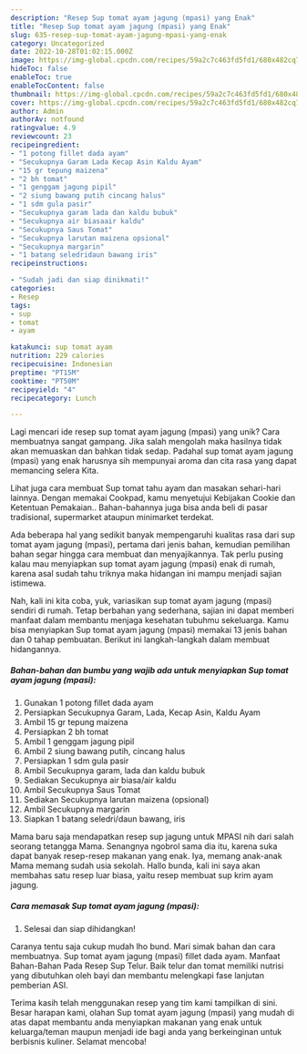 ```yaml
---
description: "Resep Sup tomat ayam jagung (mpasi) yang Enak"
title: "Resep Sup tomat ayam jagung (mpasi) yang Enak"
slug: 635-resep-sup-tomat-ayam-jagung-mpasi-yang-enak
category: Uncategorized
date: 2022-10-28T01:02:15.000Z
image: https://img-global.cpcdn.com/recipes/59a2c7c463fd5fd1/680x482cq70/sup-tomat-ayam-jagung-mpasi-foto-resep-utama.jpg
hideToc: false
enableToc: true
enableTocContent: false
thumbnail: https://img-global.cpcdn.com/recipes/59a2c7c463fd5fd1/680x482cq70/sup-tomat-ayam-jagung-mpasi-foto-resep-utama.jpg
cover: https://img-global.cpcdn.com/recipes/59a2c7c463fd5fd1/680x482cq70/sup-tomat-ayam-jagung-mpasi-foto-resep-utama.jpg
author: Admin
authorAv: notfound
ratingvalue: 4.9
reviewcount: 23
recipeingredient:
- "1 potong fillet dada ayam"
- "Secukupnya Garam Lada Kecap Asin Kaldu Ayam"
- "15 gr tepung maizena"
- "2 bh tomat"
- "1 genggam jagung pipil"
- "2 siung bawang putih cincang halus"
- "1 sdm gula pasir"
- "Secukupnya garam lada dan kaldu bubuk"
- "Secukupnya air biasaair kaldu"
- "Secukupnya Saus Tomat"
- "Secukupnya larutan maizena opsional"
- "Secukupnya margarin"
- "1 batang seledridaun bawang iris"
recipeinstructions:

- "Sudah jadi dan siap dinikmati!"
categories:
- Resep
tags:
- sup
- tomat
- ayam

katakunci: sup tomat ayam 
nutrition: 229 calories
recipecuisine: Indonesian
preptime: "PT15M"
cooktime: "PT50M"
recipeyield: "4"
recipecategory: Lunch

---
```





Lagi mencari ide resep sup tomat ayam jagung (mpasi) yang unik? Cara membuatnya sangat gampang. Jika salah mengolah maka hasilnya tidak akan memuaskan dan bahkan tidak sedap. Padahal sup tomat ayam jagung (mpasi) yang enak harusnya sih mempunyai aroma dan cita rasa yang dapat memancing selera Kita.





Lihat juga cara membuat Sup tomat tahu ayam dan masakan sehari-hari lainnya. Dengan memakai Cookpad, kamu menyetujui Kebijakan Cookie dan Ketentuan Pemakaian.. Bahan-bahannya juga bisa anda beli di pasar tradisional, supermarket ataupun minimarket terdekat.

Ada beberapa hal yang sedikit banyak mempengaruhi kualitas rasa dari sup tomat ayam jagung (mpasi), pertama dari jenis bahan, kemudian pemilihan bahan segar hingga cara membuat dan menyajikannya. Tak perlu pusing kalau mau menyiapkan sup tomat ayam jagung (mpasi) enak di rumah, karena asal sudah tahu triknya maka hidangan ini mampu menjadi sajian istimewa.






Nah, kali ini kita coba, yuk, variasikan sup tomat ayam jagung (mpasi) sendiri di rumah. Tetap berbahan yang sederhana, sajian ini dapat memberi manfaat dalam membantu menjaga kesehatan tubuhmu sekeluarga. Kamu bisa menyiapkan Sup tomat ayam jagung (mpasi) memakai 13 jenis bahan dan 0 tahap pembuatan. Berikut ini langkah-langkah dalam membuat hidangannya.

<!--inarticleads1-->

##### Bahan-bahan dan bumbu yang wajib ada untuk menyiapkan Sup tomat ayam jagung (mpasi):

1. Gunakan 1 potong fillet dada ayam
1. Persiapkan Secukupnya Garam, Lada, Kecap Asin, Kaldu Ayam
1. Ambil 15 gr tepung maizena
1. Persiapkan 2 bh tomat
1. Ambil 1 genggam jagung pipil
1. Ambil 2 siung bawang putih, cincang halus
1. Persiapkan 1 sdm gula pasir
1. Ambil Secukupnya garam, lada dan kaldu bubuk
1. Sediakan Secukupnya air biasa/air kaldu
1. Ambil Secukupnya Saus Tomat
1. Sediakan Secukupnya larutan maizena (opsional)
1. Ambil Secukupnya margarin
1. Siapkan 1 batang seledri/daun bawang, iris


Mama baru saja mendapatkan resep sup jagung untuk MPASI nih dari salah seorang tetangga Mama. Senangnya ngobrol sama dia itu, karena suka dapat banyak resep-resep makanan yang enak. Iya, memang anak-anak Mama memang sudah usia sekolah. Hallo bunda, kali ini saya akan membahas satu resep luar biasa, yaitu resep membuat sup krim ayam jagung. 

<!--inarticleads2-->

##### Cara memasak Sup tomat ayam jagung (mpasi):


1. Selesai dan siap dihidangkan!

Caranya tentu saja cukup mudah lho bund. Mari simak bahan dan cara membuatnya. Sup tomat ayam jagung (mpasi) fillet dada ayam. Manfaat Bahan-Bahan Pada Resep Sup Telur. Baik telur dan tomat memiliki nutrisi yang dibutuhkan oleh bayi dan membantu melengkapi fase lanjutan pemberian ASI. 

Terima kasih telah menggunakan resep yang tim kami tampilkan di sini. Besar harapan kami, olahan Sup tomat ayam jagung (mpasi) yang mudah di atas dapat membantu anda menyiapkan makanan yang enak untuk keluarga/teman maupun menjadi ide bagi anda yang berkeinginan untuk berbisnis kuliner. Selamat mencoba!
